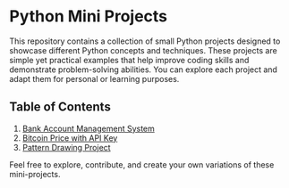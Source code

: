 # Python Mini Projects

This repository contains a collection of small Python projects designed to showcase different Python concepts and techniques. These projects are simple yet practical examples that help improve coding skills and demonstrate problem-solving abilities. You can explore each project and adapt them for personal or learning purposes.

## Table of Contents
1. [Bank Account Management System](https://github.com/Hristiyan22/python-mini-projects/blob/main/bank_account_managment_system.py)
2. [Bitcoin Price with API Key](https://github.com/Hristiyan22/python-mini-projects/blob/main/bitcoin_price_with_api_key.py)
3. [Pattern Drawing Project](https://github.com/Hristiyan22/python-mini-projects/blob/main/pattern_drawing_project.py)

Feel free to explore, contribute, and create your own variations of these mini-projects.
